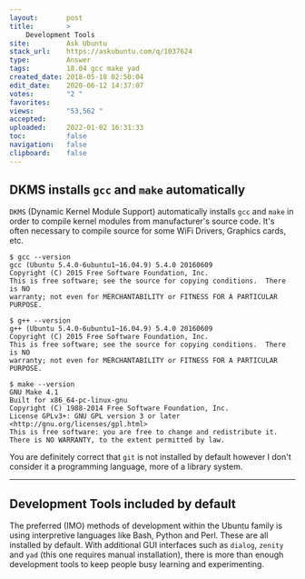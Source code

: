 ```yaml
---
layout:       post
title:        >
    Development Tools
site:         Ask Ubuntu
stack_url:    https://askubuntu.com/q/1037624
type:         Answer
tags:         18.04 gcc make yad
created_date: 2018-05-18 02:50:04
edit_date:    2020-06-12 14:37:07
votes:        "2 "
favorites:    
views:        "53,562 "
accepted:     
uploaded:     2022-01-02 16:31:33
toc:          false
navigation:   false
clipboard:    false
---
```


## DKMS installs `gcc` and `make` automatically

`DKMS` (Dynamic Kernel Module Support) automatically installs `gcc` and `make` in order to compile kernel modules from manufacturer's source code. It's often necessary to compile source for some WiFi Drivers, Graphics cards, etc.

``` 
$ gcc --version
gcc (Ubuntu 5.4.0-6ubuntu1~16.04.9) 5.4.0 20160609
Copyright (C) 2015 Free Software Foundation, Inc.
This is free software; see the source for copying conditions.  There is NO
warranty; not even for MERCHANTABILITY or FITNESS FOR A PARTICULAR PURPOSE.

```

``` 
$ g++ --version
g++ (Ubuntu 5.4.0-6ubuntu1~16.04.9) 5.4.0 20160609
Copyright (C) 2015 Free Software Foundation, Inc.
This is free software; see the source for copying conditions.  There is NO
warranty; not even for MERCHANTABILITY or FITNESS FOR A PARTICULAR PURPOSE.

$ make --version
GNU Make 4.1
Built for x86_64-pc-linux-gnu
Copyright (C) 1988-2014 Free Software Foundation, Inc.
License GPLv3+: GNU GPL version 3 or later <http://gnu.org/licenses/gpl.html>
This is free software: you are free to change and redistribute it.
There is NO WARRANTY, to the extent permitted by law.

```

You are definitely correct that `git` is not installed by default however I don't consider it a programming language, more of a library system.


----------

## Development Tools included by default

The preferred (IMO) methods of development within the Ubuntu family is using interpretive languages like Bash, Python and Perl. These are all installed by default. With additional GUI interfaces such as `dialog`, `zenity` and `yad` (this one requires manual installation), there is more than enough development tools to keep people busy learning and experimenting.





